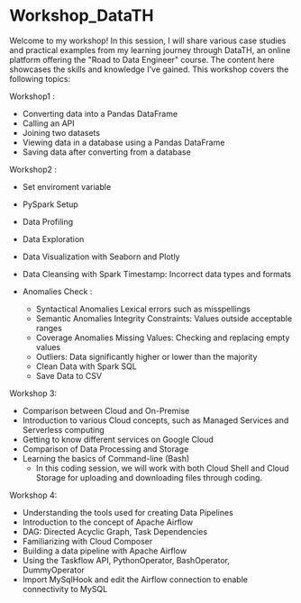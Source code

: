 # Workshop_DataTH
Welcome to my workshop! In this session, I will share various case studies and practical examples from my learning journey through DataTH, an online platform offering the "Road to Data Engineer" course. The content here showcases the skills and knowledge I’ve gained. This workshop covers the following topics:

Workshop1 :
  - Converting data into a Pandas DataFrame
  - Calling an API
  -  Joining two datasets
  - Viewing data in a database using a Pandas DataFrame
  - Saving data after converting from a database

Workshop2 :
  - Set enviroment variable
  - PySpark Setup
  - Data Profiling
  - Data Exploration
  - Data Visualization with Seaborn and Plotly
  - Data Cleansing with Spark
    Timestamp: Incorrect data types and formats

  - Anomalies Check :
    -  Syntactical Anomalies
       Lexical errors such as misspellings
    -  Semantic Anomalies
       Integrity Constraints: Values outside acceptable ranges
    -  Coverage Anomalies
       Missing Values: Checking and replacing empty values
    -  Outliers: Data significantly higher or lower than the majority
    -  Clean Data with Spark SQL
    -  Save Data to CSV

Workshop 3:

  - Comparison between Cloud and On-Premise
  - Introduction to various Cloud concepts, such as Managed Services and Serverless computing
  - Getting to know different services on Google Cloud
  - Comparison of Data Processing and Storage
  - Learning the basics of Command-line (Bash)
    - In this coding session, we will work with both Cloud Shell and Cloud Storage for uploading and downloading files through coding.

Workshop 4:
  - Understanding the tools used for creating Data Pipelines
  - Introduction to the concept of Apache Airflow
  - DAG: Directed Acyclic Graph, Task Dependencies
  - Familiarizing with Cloud Composer
  - Building a data pipeline with Apache Airflow
  - Using the Taskflow API, PythonOperator, BashOperator, DummyOperator
  - Import MySqlHook and edit the Airflow connection to enable connectivity to MySQL


   
